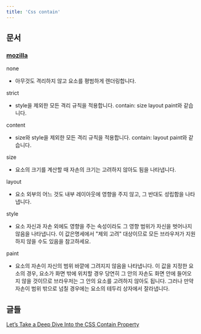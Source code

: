 ```yaml
---
title: 'Css contain'
---
```


## 문서

### [mozilla](https://developer.mozilla.org/ko/docs/Web/CSS/contain)

none

-   아무것도 격리하지 않고 요소를 평범하게 렌더링합니다.

strict

-   style을 제외한 모든 격리 규칙을 적용합니다. contain: size layout paint와 같습니다.

content

-   size와 style을 제외한 모든 격리 규칙을 적용합니다. contain: layout paint와 같습니다.

size

-   요소의 크기를 계산할 때 자손의 크기는 고려하지 않아도 됨을 나타냅니다.

layout

-   요소 외부의 어느 것도 내부 레이아웃에 영향을 주지 않고, 그 반대도 성립함을 나타냅니다.

style

-   요소 자신과 자손 외에도 영향을 주는 속성이라도 그 영향 범위가 자신을 벗어나지 않음을 나타냅니다. 이 값은명세에서 "제외 고려" 대상이므로 모든 브라우저가 지원하지 않을 수도 있음을 참고하세요.

paint

-   요소의 자손이 자신의 범위 바깥에 그려지지 않음을 나타냅니다. 이 값을 지정한 요소의 경우, 요소가 화면 밖에 위치할 경우 당연히 그 안의 자손도 화면 안에 들어오지 않을 것이므로 브라우저는 그 안의 요소를 고려하지 않아도 됩니다. 그러나 만약 자손이 범위 밖으로 넘칠 경우에는 요소의 테두리 상자에서 잘라냅니다.

## 글들

[Let’s Take a Deep Dive Into the CSS Contain Property](https://css-tricks.com/lets-take-a-deep-dive-into-the-css-contain-property/)
